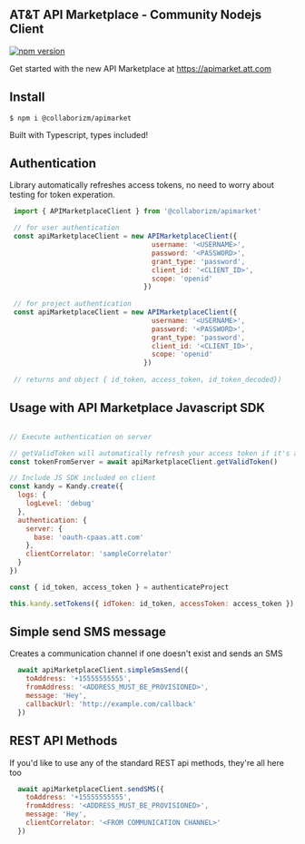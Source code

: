 AT&T API Marketplace - Community Nodejs Client 
---

[![npm version](https://badge.fury.io/js/%40collaborizm%2Fapimarket.svg)](https://badge.fury.io/js/%40collaborizm%2Fapimarket)

Get started with the new API Marketplace at 
https://apimarket.att.com

## Install 
`$ npm i @collaborizm/apimarket`

Built with Typescript, types included! 

## Authentication
Library automatically refreshes access tokens, no need to worry about testing for token experation.
 ```javascript
  import { APIMarketplaceClient } from '@collaborizm/apimarket'

  // for user authentication 
  const apiMarketplaceClient = new APIMarketplaceClient({
                                    username: '<USERNAME>',
                                    password: '<PASSWORD>',
                                    grant_type: 'password',
                                    client_id: '<CLIENT_ID>',
                                    scope: 'openid'
                                  })
  
  // for project authentication                                                           
  const apiMarketplaceClient = new APIMarketplaceClient({
                                    username: '<USERNAME>',
                                    password: '<PASSWORD>',
                                    grant_type: 'password',
                                    client_id: '<CLIENT_ID>',
                                    scope: 'openid'
                                  })
  
  // returns and object { id_token, access_token, id_token_decoded})          
``` 

## Usage with API Marketplace Javascript SDK
```javascript

// Execute authentication on server

// getValidToken will automatically refresh your access token if it's about to expire  
const tokenFromServer = await apiMarketplaceClient.getValidToken() 

// Include JS SDK included on client  
const kandy = Kandy.create({
  logs: {
    logLevel: 'debug'
  },
  authentication: {
    server: {
      base: 'oauth-cpaas.att.com'
    },
    clientCorrelator: 'sampleCorrelator'
  }
})

const { id_token, access_token } = authenticateProject

this.kandy.setTokens({ idToken: id_token, accessToken: access_token })
``` 

## Simple send SMS message 
Creates a communication channel if one doesn't exist and sends an SMS 
```javascript
  await apiMarketplaceClient.simpleSmsSend({
    toAddress: '+15555555555',
    fromAddress: '<ADDRESS_MUST_BE_PROVISIONED>',
    message: 'Hey',
    callbackUrl: 'http://example.com/callback'
  })
```

## REST API Methods 
If you'd like to use any of the standard REST api methods, they're all here too

```javascript
  await apiMarketplaceClient.sendSMS({
    toAddress: '+15555555555',
    fromAddress: '<ADDRESS_MUST_BE_PROVISIONED>',
    message: 'Hey',
    clientCorrelator: '<FROM COMMUNICATION CHANNEL>'
  })
```

